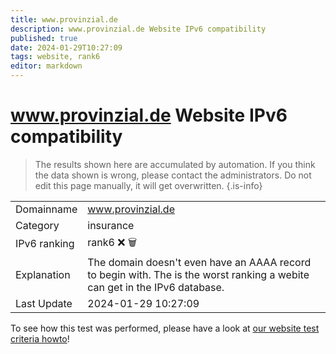 ```yaml
---
title: www.provinzial.de
description: www.provinzial.de Website IPv6 compatibility
published: true
date: 2024-01-29T10:27:09
tags: website, rank6
editor: markdown
---
```


# www.provinzial.de Website IPv6 compatibility

> The results shown here are accumulated by automation. If you think the data shown is wrong, please contact the administrators. 
> Do not edit this page manually, it will get overwritten.
{.is-info}


|   |   |
| - | - |
| Domainname | www.provinzial.de
| Category | insurance |
| IPv6 ranking | rank6 :x: :wastebasket: |
| Explanation | The domain doesn't even have an AAAA record to begin with. The is the worst ranking a webite can get in the IPv6 database. |
| Last Update | 2024-01-29 10:27:09 |

To see how this test was performed, please have a look at [our website test criteria howto](/howto/testcriteria/website)!

